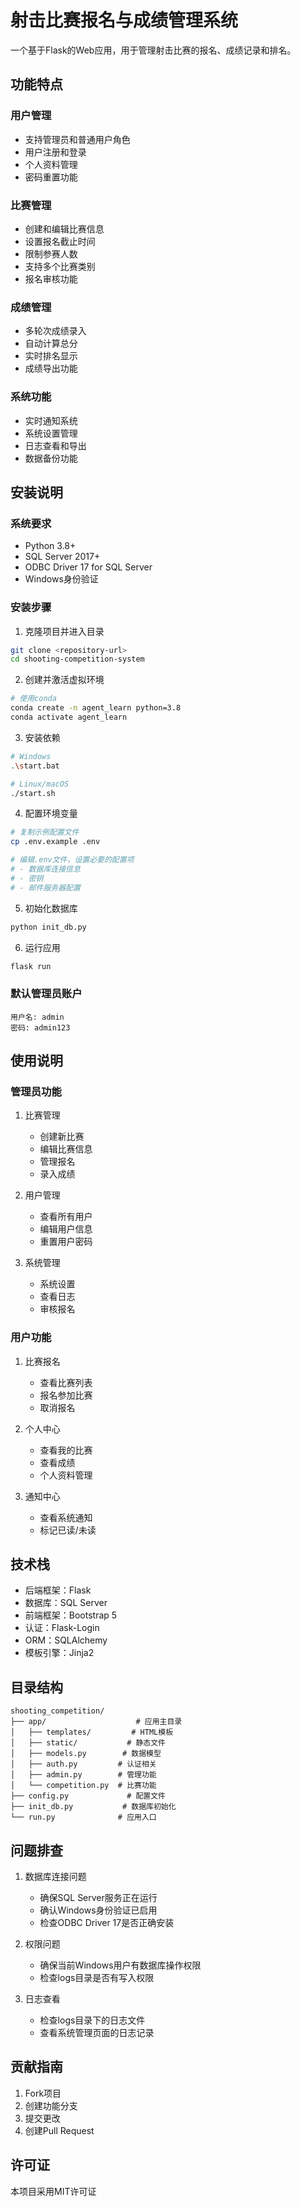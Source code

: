 # 射击比赛报名与成绩管理系统

一个基于Flask的Web应用，用于管理射击比赛的报名、成绩记录和排名。

## 功能特点

### 用户管理
- 支持管理员和普通用户角色
- 用户注册和登录
- 个人资料管理
- 密码重置功能

### 比赛管理
- 创建和编辑比赛信息
- 设置报名截止时间
- 限制参赛人数
- 支持多个比赛类别
- 报名审核功能

### 成绩管理
- 多轮次成绩录入
- 自动计算总分
- 实时排名显示
- 成绩导出功能

### 系统功能
- 实时通知系统
- 系统设置管理
- 日志查看和导出
- 数据备份功能

## 安装说明

### 系统要求

- Python 3.8+
- SQL Server 2017+
- ODBC Driver 17 for SQL Server
- Windows身份验证

### 安装步骤

1. 克隆项目并进入目录
```bash
git clone <repository-url>
cd shooting-competition-system
```

2. 创建并激活虚拟环境
```bash
# 使用conda
conda create -n agent_learn python=3.8
conda activate agent_learn
```

3. 安装依赖
```bash
# Windows
.\start.bat

# Linux/macOS
./start.sh
```

4. 配置环境变量
```bash
# 复制示例配置文件
cp .env.example .env

# 编辑.env文件，设置必要的配置项
# - 数据库连接信息
# - 密钥
# - 邮件服务器配置
```

5. 初始化数据库
```bash
python init_db.py
```

6. 运行应用
```bash
flask run
```

### 默认管理员账户

```
用户名: admin
密码: admin123
```

## 使用说明

### 管理员功能

1. 比赛管理
   - 创建新比赛
   - 编辑比赛信息
   - 管理报名
   - 录入成绩

2. 用户管理
   - 查看所有用户
   - 编辑用户信息
   - 重置用户密码

3. 系统管理
   - 系统设置
   - 查看日志
   - 审核报名

### 用户功能

1. 比赛报名
   - 查看比赛列表
   - 报名参加比赛
   - 取消报名

2. 个人中心
   - 查看我的比赛
   - 查看成绩
   - 个人资料管理

3. 通知中心
   - 查看系统通知
   - 标记已读/未读

## 技术栈

- 后端框架：Flask
- 数据库：SQL Server
- 前端框架：Bootstrap 5
- 认证：Flask-Login
- ORM：SQLAlchemy
- 模板引擎：Jinja2

## 目录结构

```
shooting_competition/
├── app/                    # 应用主目录
│   ├── templates/         # HTML模板
│   ├── static/           # 静态文件
│   ├── models.py        # 数据模型
│   ├── auth.py         # 认证相关
│   ├── admin.py        # 管理功能
│   └── competition.py  # 比赛功能
├── config.py             # 配置文件
├── init_db.py           # 数据库初始化
└── run.py              # 应用入口
```

## 问题排查

1. 数据库连接问题
   - 确保SQL Server服务正在运行
   - 确认Windows身份验证已启用
   - 检查ODBC Driver 17是否正确安装

2. 权限问题
   - 确保当前Windows用户有数据库操作权限
   - 检查logs目录是否有写入权限

3. 日志查看
   - 检查logs目录下的日志文件
   - 查看系统管理页面的日志记录

## 贡献指南

1. Fork项目
2. 创建功能分支
3. 提交更改
4. 创建Pull Request

## 许可证

本项目采用MIT许可证